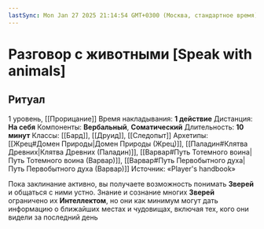 ```yaml
---
lastSync: Mon Jan 27 2025 21:14:54 GMT+0300 (Москва, стандартное время)
---
```

# Разговор с животными [Speak with animals]
## Ритуал
1 уровень, [[Прорицание]]
Время накладывания: **1 действие**
Дистанция: **На себя**
Компоненты: **Вербальный**, **Соматический**
Длительность: **10 минут**
Классы: [[Бард]], [[Друид]], [[Следопыт]]
Архетипы: [[Жрец#Домен Природы|Домен Природы (Жрец)]], [[Паладин#Клятва Древних|Клятва Древних (Паладин)]], [[Варвар#Путь Тотемного воина|Путь Тотемного воина (Варвар)]], [[Варвар#Путь Первобытного духа|Путь Первобытного духа (Варвар)]]
Источник: «Player's handbook»

Пока заклинание активно, вы получаете возможность понимать **Зверей** и общаться с ними устно. Знание и сознание многих **Зверей** ограничено их **Интеллектом**, но они как минимум могут дать информацию о ближайших местах и чудовищах, включая тех, кого они видели за последний день